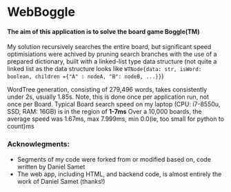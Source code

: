 # WebBoggle

#### The aim of this application is to solve the board game Boggle(TM)

My solution recursively searches the entire board, but significant speed optimisiations were achived by pruning search branches with the use of a prepared dictionary, built with a linked-list type data structure (not quite a linked list as the data structure looks like `WTNode{data: str, isWord: boolean, children ={"A" : nodeA, "B": nodeB, ...}}`)

WordTree generation, consisting of 279,496 words, takes consistently under 2s, usually 1.85s. Note, this is done once per application run, not once per Board.
Typical Board search speed on my laptop (CPU: i7-8550u, SSD, RAM: 16GB) is in the region of **1-7ms**
Over a 10,000 boards, the average speed was 1.67ms, max 7.999ms, min 0.0(ie, too small for python to count)ms

### Acknowlegments:

  - Segments of my code were forked from or modified based on, code written by Daniel Samet
  - The web app, including HTML, and backend code, is almost entirely the work of Daniel Samet (thanks!)
